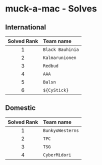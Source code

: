 # muck-a-mac - Solves
## International
| Solved Rank | Team name |
|:-----------:|:----------|
| 1 | `Black Bauhinia` |
| 2 | `Kalmarunionen` |
| 3 | `Redbud` |
| 4 | `AAA` |
| 5 | `Balsn` |
| 6 | `${CyStick}` |

## Domestic
| Solved Rank | Team name |
|:-----------:|:----------|
| 1 | `BunkyoWesterns` |
| 2 | `TPC` |
| 3 | `TSG` |
| 4 | `CyberMidori` |